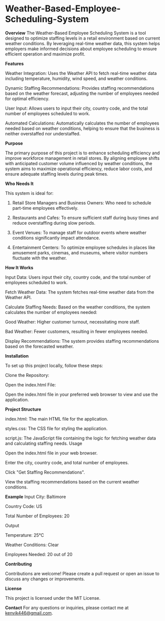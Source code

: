 # Weather-Based-Employee-Scheduling-System

**Overview**
The Weather-Based Employee Scheduling System is a tool designed to optimize staffing levels in a retail environment based on current weather conditions. By leveraging real-time weather data, this system helps employers make informed decisions about employee scheduling to ensure efficient operation and maximize profit.

**Features**

Weather Integration: Uses the Weather API to fetch real-time weather data including temperature, humidity, wind speed, and weather conditions.

Dynamic Staffing Recommendations: Provides staffing recommendations based on the weather forecast, adjusting the number of employees needed for optimal efficiency.

User Input: Allows users to input their city, country code, and the total number of employees scheduled to work.

Automated Calculations: Automatically calculates the number of employees needed based on weather conditions, helping to ensure that the business is neither overstaffed nor understaffed.

**Purpose**

The primary purpose of this project is to enhance scheduling efficiency and improve workforce management in retail stores. By aligning employee shifts with anticipated customer volume influenced by weather conditions, the system aims to maximize operational efficiency, reduce labor costs, and ensure adequate staffing levels during peak times.

**Who Needs It**

This system is ideal for:

1. Retail Store Managers and Business Owners: Who need to schedule part-time employees effectively.

2. Restaurants and Cafes: To ensure sufficient staff during busy times and reduce overstaffing during slow periods.
 
3. Event Venues: To manage staff for outdoor events where weather conditions significantly impact attendance.
   
4. Entertainment Centers: To optimize employee schedules in places like amusement parks, cinemas, and museums, where visitor numbers fluctuate with the weather.

**How It Works**

Input Data: Users input their city, country code, and the total number of employees scheduled to work.

Fetch Weather Data: The system fetches real-time weather data from the Weather API.

Calculate Staffing Needs: Based on the weather conditions, the system calculates the number of employees needed:

Good Weather: Higher customer turnout, necessitating more staff.

Bad Weather: Fewer customers, resulting in fewer employees needed.

Display Recommendations: The system provides staffing recommendations based on the forecasted weather.

**Installation**

To set up this project locally, follow these steps:

Clone the Repository:

Open the index.html File:

Open the index.html file in your preferred web browser to view and use the application.

**Project Structure**

index.html: The main HTML file for the application.

styles.css: The CSS file for styling the application.

script.js: The JavaScript file containing the logic for fetching weather data and calculating staffing needs.
Usage

Open the index.html file in your web browser.

Enter the city, country code, and total number of employees.

Click "Get Staffing Recommendations".

View the staffing recommendations based on the current weather conditions.

**Example**
Input
City: Baltimore

Country Code: US

Total Number of Employees: 20

Output

Temperature: 25°C

Weather Conditions: Clear

Employees Needed: 20 out of 20

**Contributing**

Contributions are welcome! Please create a pull request or open an issue to discuss any changes or improvements.

**License**

This project is licensed under the MIT License.

**Contact**
For any questions or inquiries, please contact me at kenvik446@gmail.com.

